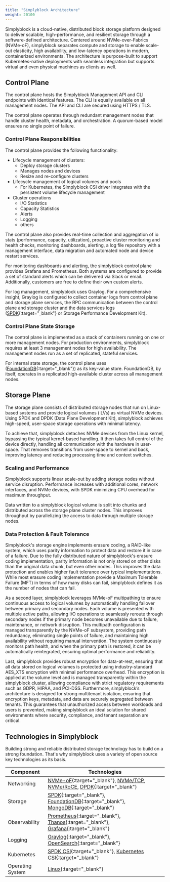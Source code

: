 ```yaml
---
title: "Simplyblock Architecture"
weight: 20100
---
```


Simplyblock is a cloud-native, distributed block storage platform designed to deliver scalable, high-performance, and
resilient storage through a software-defined architecture. Centered around NVMe-over-Fabrics (NVMe-oF), simplyblock
separates compute and storage to enable scale-out elasticity, high availability, and low-latency operations in modern,
containerized environments. The architecture is purpose-built to support Kubernetes-native deployments with seamless
integration but supports virtual and even physical machines as clients as well.

## Control Plane

The control plane hosts the Simplyblock Management API and CLI endpoints with identical features. The CLI is equally
available on all management nodes. The API and CLI are secured using HTTPS / TLS.

The control plane operates through redundant management nodes that handle cluster health, metadata, and orchestration. A
quorum-based model ensures no single point of failure.

### Control Plane Responsibilities

The control plane provides the following functionality:

- Lifecycle management of clusters:
    - Deploy storage clusters
    - Manages nodes and devices
    - Resize and re-configure clusters
- Lifecycle management of logical volumes and pools
    - For Kubernetes, the Simplyblock CSI driver integrates with the persistent volume lifecycle management
- Cluster operations
    - I/O Statistics
    - Capacity Statistics
    - Alerts
    - Logging
    - others

The control plane also provides real-time collection and aggregation of io stats (performance, capacity,
utilization), proactive cluster monitoring and health checks, monitoring dashboards, alerting, a log file repository
with a management interface, data migration and automated node and device restart services.

For monitoring dashboards and alerting, the simplyblock control plane provides Grafana and Prometheus. Both systems are
configured to provide a set of standard alerts which can be delivered via Slack or email. Additionally, customers
are free to define their own custom alerts.

For log management, simplyblock uses Graylog. For a comprehensive insight, Graylog is configured to collect container
logs from control plane and storage plane services, the RPC communication between the control plane and storage cluster
and the data services logs ([SPDK](https://spdk.io/){:target="_blank"} or Storage Performance Development Kit).

### Control Plane State Storage

The control plane is implemented as a stack of containers running on one or more management nodes. For production
environments, simplyblock requires at least 3 management nodes for high availability. The management nodes run as
a set of replicated, stateful services.

For internal state storage, the control plane uses ([FoundationDB](https://www.foundationdb.org/){:target="_blank"}) as
its key-value store. FoundationDB, by itself, operates in a replicated high-available cluster across all management
nodes.

## Storage Plane

The storage plane consists of distributed storage nodes that run on Linux-based systems and provide logical volumes (
LVs) as virtual NVMe devices. Using SPDK and DPDK (Data Plane Development Kit), simplyblock achieves high-speed,
user-space storage operations with minimal latency.

To achieve that, simplyblock detaches NVMe devices from the Linux kernel, bypassing the typical kernel-based handling.
It then takes full control of the device directly, handling all communication with the hardware in user-space. That
removes transitions from user-space to kernel and back, improving latency and reducing processing time and context
switches.

### Scaling and Performance

Simplyblock supports linear scale-out by adding storage nodes without service disruption. Performance increases with
additional cores, network interfaces, and NVMe devices, with SPDK minimizing CPU overhead for maximum throughput.

Data written to a simplyblock logical volume is split into chunks and distributed across the storage plane cluster
nodes. This improves throughput by parallelizing the access to data through multiple storage nodes.

### Data Protection & Fault Tolerance

Simplyblock's storage engine implements erasure coding, a RAID-like system, which uses parity information to protect
data and restore it in case of a failure. Due to the fully distributed nature of simplyblock's erasure coding
implementation, parity information is not only stored on other disks than the original data chunk, but even other nodes.
This improves the data protection and enables higher fault tolerance over typical implementations. While most erasure
coding implementation provide a Maximum Tolerable Failure (MFT) in terms of how many disks can fail, simplyblock defines
it as the number of nodes that can fail.

As a second layer, simplyblock leverages NVMe-oF multipathing to ensure continuous access to logical volumes by
automatically handling failover between primary and secondary nodes. Each volume is presented with multiple active
paths, allowing I/O operations to seamlessly reroute through secondary nodes if the primary node becomes unavailable due
to failure, maintenance, or network disruption. This multipath configuration is managed transparently by the NVMe-oF
subsystem, providing path redundancy, eliminating single points of failure, and maintaining high availability without
requiring manual intervention. The system continuously monitors path health, and when the primary path is restored, it
can be automatically reintegrated, ensuring optimal performance and reliability.

Last, simplyblock provides robust encryption for data-at-rest, ensuring that all data stored on logical volumes is
protected using industry-standard AES_XTS encryption with minimal performance overhead. This encryption is applied at
the volume level and is managed transparently within the simplyblock cluster, allowing compliance with strict regulatory
requirements such as GDPR, HIPAA, and PCI-DSS. Furthermore, simplyblock’s architecture is designed for strong
multitenant isolation, ensuring that encryption keys, metadata, and data are securely segregated between tenants. This
guarantees that unauthorized access between workloads and users is prevented, making simplyblock an ideal solution for
shared environments where security, compliance, and tenant separation are critical.

## Technologies in Simplyblock

Building strong and reliable distributed storage technology has to build on a strong foundation. That's why simplyblock
uses a variety of open source key technologies as its basis.

| Component        | Technologies                                                                                                                                                                                                                                                               |
|------------------|----------------------------------------------------------------------------------------------------------------------------------------------------------------------------------------------------------------------------------------------------------------------------|
| Networking       | [NVMe-oF](https://nvmexpress.org/){:target="_blank"}, [NVMe/TCP](../important-notes/terminology.md#nvmetcp-nvme-over-tcp), [NVMe/RoCE](../important-notes/terminology.md#nvmeroce-nvme-over-rdma-over-converged-ethernet), [DPDK](https://www.dpdk.org/){:target="_blank"} |
| Storage          | [SPDK](https://spdk.io/){:target="_blank"}, [FoundationDB](https://www.foundationdb.org/){:target="_blank"}, [MongoDB](https://www.mongodb.com/){:target="_blank"}                                                                                                         |
| Observability    | [Prometheus](https://prometheus.io/){:target="_blank"}, [Thanos](https://thanos.io/){:target="_blank"}, [Grafana](https://grafana.com/){:target="_blank"}                                                                                                                  |
| Logging          | [Graylog](https://graylog.org/){:target="_blank"}, [OpenSearch](https://opensearch.org/){:target="_blank"}                                                                                                                                                                 |
| Kubernetes       | [SPDK CSI](https://github.com/spdk/spdk-csi){:target="_blank"}, [Kubernetes CSI](https://kubernetes-csi.github.io/docs/){:target="_blank"}                                                                                                                                 |
| Operating System | [Linux](https://www.kernel.org/){:target="_blank"}                                                                                                                                                                                                                         |
